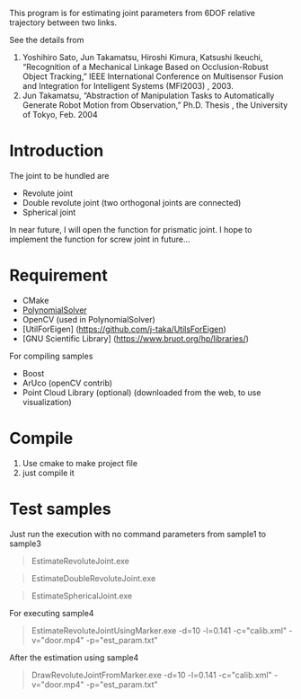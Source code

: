 This program is for estimating joint parameters from 6DOF relative trajectory between two links.

See the details from 
1. Yoshihiro Sato, Jun Takamatsu, Hiroshi Kimura, Katsushi Ikeuchi, “Recognition of a Mechanical Linkage Based on Occlusion-Robust Object Tracking,” IEEE International Conference on Multisensor Fusion and Integration for Intelligent Systems (MFI2003) , 2003.
2. Jun Takamatsu, “Abstraction of Manipulation Tasks to Automatically Generate Robot Motion from Observation,” Ph.D. Thesis , the University of Tokyo, Feb. 2004

# Introduction

The joint to be hundled are
 - Revolute joint
 - Double revolute joint (two orthogonal joints are connected)
 - Spherical joint

In near future, I will open the function for prismatic joint.
I hope to implement the function for screw joint in future...

# Requirement
 - CMake
 - [PolynomialSolver](https://github.com/j-taka/PolynomialSolver)
 - OpenCV (used in PolynomialSolver)
 - [UtilForEigen] (https://github.com/j-taka/UtilsForEigen)
 - [GNU Scientific Library] (https://www.bruot.org/hp/libraries/)

For compiling samples
 - Boost
 - ArUco (openCV contrib)
 - Point Cloud Library (optional) (downloaded from the web, to use visualization)

# Compile
1. Use cmake to make project file
2. just compile it

# Test samples
Just run the execution with no command parameters from sample1 to sample3
> EstimateRevoluteJoint.exe

> EstimateDoubleRevoluteJoint.exe

> EstimateSphericalJoint.exe

For executing sample4
> EstimateRevoluteJointUsingMarker.exe -d=10 -l=0.141 -c="calib.xml" -v="door.mp4" -p="est_param.txt"

After the estimation using sample4
> DrawRevoluteJointFromMarker.exe -d=10 -l=0.141 -c="calib.xml" -v="door.mp4" -p="est_param.txt"
